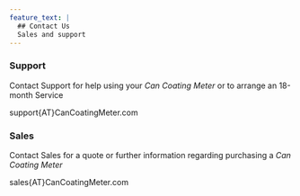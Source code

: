 ```yaml
---
feature_text: |
  ## Contact Us
  Sales and support
---
```


### Support

Contact Support for help using your *Can Coating Meter* or to arrange an 18-month Service

support{AT}CanCoatingMeter.com

### Sales

Contact Sales for a quote or further information regarding purchasing a *Can Coating Meter* 

sales{AT}CanCoatingMeter.com

